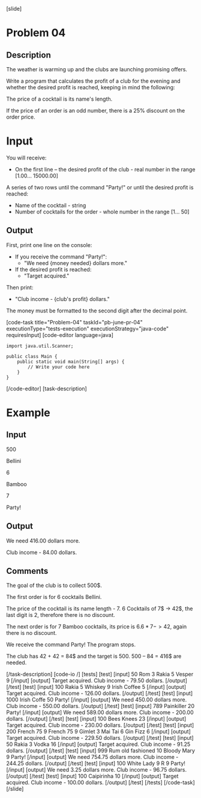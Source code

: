 ﻿[slide]
# Problem 04
## Description
The weather is warming up and the clubs are launching promising offers. 

Write a program that calculates the profit of a club for the evening and whether the desired profit is reached, keeping in mind the following: 

The price of a cocktail is its name's length. 

If the price of an order is an odd number, there is a 25% discount on the order price.

# Input
You will receive:
- On the first line – the desired profit of the club - real number in the range [1.00... 15000.00]

A series of two rows until the command "Party!" or until the desired profit is reached:
- Name of the cocktail - string
- Number of cocktails for the order - whole number in the range [1… 50]

## Output
First, print one line on the console:

- If you receive the command "Party!":
	- "We need \{money needed\} dollars more."
- If the desired profit is reached:
	- "Target acquired."

Then print:
- "Club income - \{club's profit\} dollars."

The money must be formatted to the second digit after the decimal point.

[code-task title="Problem-04" taskId="pb-june-pr-04" executionType="tests-execution" executionStrategy="java-code" requiresInput]
[code-editor language=java]
```
import java.util.Scanner;

public class Main {
    public static void main(String[] args) {
        // Write your code here
    }
}
```
[/code-editor]
[task-description]
# Example 
## Input
500

Bellini

6

Bamboo

7

Party!

## Output
We need 416.00 dollars more.

Club income - 84.00 dollars.

## Comments
The goal of the club is to collect 500$.

The first order is for 6 cocktails Bellini. 

The price of the cocktail is its name length - 7. 6 Cocktails of 7$ -> 42$, the last digit is 2, therefore there is no discount.

The next order is for 7 Bamboo cocktails, its price is 6$. 6 * 7-> 42$, again there is no discount.

We receive the command Party! The program stops.

The club has 42 + 42 = 84$ and the target is 500. 500 – 84 = 416$ are needed.

[/task-description]
[code-io /]
[tests]
[test]
[input]
50
Rom
3
Rakia
5
Vesper
9
[/input]
[output]
Target acquired.
Club income - 79.50 dollars.
[/output]
[/test]
[test]
[input]
100
Rakia
5
Whiskey
9
Irish Coffee
5
[/input]
[output]
Target acquired.
Club income - 126.00 dollars.
[/output]
[/test]
[test]
[input]
1000
Irish Coffe
50
Party!
[/input]
[output]
We need 450.00 dollars more.
Club income - 550.00 dollars.
[/output]
[/test]
[test]
[input]
789
Painkiller
20
Party!
[/input]
[output]
We need 589.00 dollars more.
Club income - 200.00 dollars.
[/output]
[/test]
[test]
[input]
100
Bees Knees
23
[/input]
[output]
Target acquired.
Club income - 230.00 dollars.
[/output]
[/test]
[test]
[input]
200
French 75
9
French 75
9
Gimlet
3
Mai Tai
6
Gin Fizz
6
[/input]
[output]
Target acquired.
Club income - 229.50 dollars.
[/output]
[/test]
[test]
[input]
50
Rakia
3
Vodka
16
[/input]
[output]
Target acquired.
Club income - 91.25 dollars.
[/output]
[/test]
[test]
[input]
999
Rum old fashioned
10
Bloody Mary
9
Party!
[/input]
[output]
We need 754.75 dollars more.
Club income - 244.25 dollars.
[/output]
[/test]
[test]
[input]
100
White Lady
9
R
9
Party!
[/input]
[output]
We need 3.25 dollars more.
Club income - 96.75 dollars.
[/output]
[/test]
[test]
[input]
100
Caipirinha
10
[/input]
[output]
Target acquired.
Club income - 100.00 dollars.
[/output]
[/test]
[/tests]
[/code-task]
[/slide]